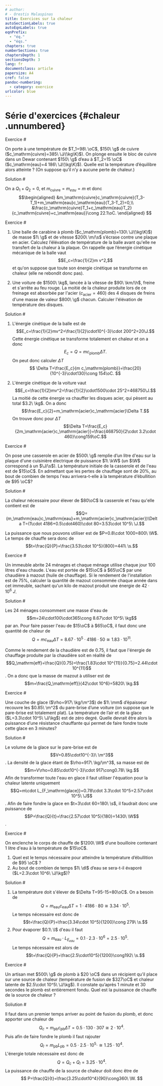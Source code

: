 ```yaml
---
# author:
# - Orestis Malaspinas
title: Exercices sur la chaleur
autoSectionLabels: true
autoEqnLabels: true
eqnPrefix: 
  - "éq."
  - "éqs."
chapters: true
numberSections: true
chaptersDepth: 1
sectionsDepth: 3
lang: fr
documentclass: article
papersize: A4
cref: false
pandoc-numbering:
  - category: exercice
urlcolor: blue
---
```


Série d'exercices {#chaleur .unnumbered}
=================

Exercice #

On porte à une température de $T_1=98\ \oC$, $150\ \g$ de cuivre ($c_\mathrm{cuivre}=385\ \J/(\kg\K)$). On plonge ensuite le bloc de cuivre dans un Dewar contenant $150\ \g$ d’eau à $T_2=15 \oC$ ($c_\mathrm{eau}=4 186\ \J/(\kg\K)$). 
Quelle est la température d’équilibre alors atteinte ?  (On suppose qu’il n’y a aucune perte de chaleur.)

Solution #

On a $Q_1+Q_2=0$, et $m_\mathrm{cuivre}=m_{eau}=m$ et donc
$$\begin{aligned}
&m_\mathrm{cuivre}c_\mathrm{cuivre}(T_3-T_1)+m_\mathrm{eau}c_\mathrm{eau}(T_3-T_2)=0,\\
&\frac{c_\mathrm{cuivre}T_1+c_\mathrm{eau}T_2}{c_\mathrm{cuivre}+c_\mathrm{eau}}\cong 22.1\oC.
\end{aligned}
$$


Exercice #

1.  Une balle de carabine à plomb ($c_\mathrm{plomb}=130\ \J/(\kg\K)$) de masse $1\ \g$ et de vitesse $200\ \m/\s$ s’écrase contre une plaque en acier. Calculez l’élévation de température de la balle avant qu'elle ne transfert de la chaleur à la plaque. On rappelle que l’énergie cinétique mécanique de la balle vaut
$$E_c=\frac{1}{2}m v^2,$$
et qu'on suppose que toute son énergie cinétique se transforme en chaleur (elle ne rebondit donc pas).
 
2. Une voiture de $1500\ \kg$, lancée à la vitesse de $90\ \km/\h$, freine et s'arrête au feu rouge. La moitié de la chaleur produite lors de ce freinage est absorbée par l'acier ($c_\mathrm{acier}=460$) des 4 disques de freins d'une masse de valeur $800\ \g$ chacun. Calculer l'élévation de température des disques.

Solution #

1. L'énergie cinétique de la balle est de
$$E_c=\frac{1}{2}mv^2=\frac{1}{2}\cdot10^{-3}\cdot 200^2=20\J.$$
Cette énergie cinétique se transforme totalement en chaleur et on a donc
$$
E_c=Q=m c_\mathrm{plomb}\Delta T.
$$
On peut donc calculer $\Delta T$
$$
\Delta T=\frac{E_c}{m c_\mathrm{plomb}}=\frac{20}{10^{-3}\cdot130}\cong 154\oC.
$$

2. L'énergie cinétique de la voiture vaut
$$E_c=\frac{1}{2}mv^2=\frac{1}{2}\cdot1500\cdot 25^2=468750\J.$$
La moitié de cette énergie va chauffer les disques acier, qui pèsent au total $3.2\ \kg$. On a donc 
$$\frac{E_c}{2}=m_\mathrm{acier}c_\mathrm{acier}\Delta T.$$
On trouve donc pour $\Delta T$
$$\Delta T=\frac{E_c}{2m_\mathrm{acier}c_\mathrm{acier}}=\frac{468750}{2\cdot 3.2\cdot 460}\cong159\oC.$$

Exercice #

On pose une casserole en acier de $500\ \g$ remplie d’un litre d'eau sur la plaque d'une cuisinière électrique de puissance $1\ \kW$ (un $\W$ correspond 
à un $\J/\s$). La température initiale de la casserole et de l'eau est de $15\oC$. En admettant que les pertes de chauffage sont de $20\%$, au bout de combien de temps l'eau arrivera-t-elle à la température d’ébullition de $95 \oC$?

Solution #

La chaleur nécessaire pour élever de $80\oC$ la casserole et l'eau qu'elle contient est de 
$$Q=(m_\mathrm{eau}c_\mathrm{eau}+m_\mathrm{acier}c_\mathrm{acier})\Delta T=(1\cdot 4186+0.5\cdot460)\cdot 80=3.53\cdot 10^5\ \J.$$

La puissance que nous pouvons utiliser est de $P=0.8\cdot 1000=800\ \W$. Le temps de chauffe sera donc de
$$t=\frac{Q}{P}=\frac{3.53\cdot 10^5}{800}=441\ \s.$$

Exercice #

Un immeuble abrite 24 ménages et chaque ménage utilise chaque jour 100 litres d'eau chaude. L'eau est portée de $15\oC$ à $65\oC$ par une chaudière à mazout (huile de chauffage). 
Si le rendement de l'installation est de $75\%$, calculer la quantité de mazout consommée chaque année dans cet immeuble, sachant qu'un kilo de mazout produit une énergie de $42\cdot 10^{6}\ J$.

Solution #

Les 24 ménages consomment une masse d'eau de 
$$m=24\cdot100\cdot365\cong 8.67\cdot 10^5\ \kg$$ 
par an. Pour faire passer l'eau de $15\oC$ à $65\oC$, il faut donc une quantité de chaleur de 
$$Q=m c_\mathrm{eau}\Delta T=8.67\cdot 10^5\cdot 4186\cdot 50\cong 1.83\cdot 10^{11}.$$

Comme le rendement de la chaudière est de $0.75$, il faut que l'énergie de chauffage produite par la chaudière soit en réalité de 
$$Q_\mathrm{eff}=\frac{Q}{0.75}=\frac{1.83\cdot 10^{11}}{0.75}=2.44\cdot 10^{11}$$. On a donc que la masse de mazout à utiliser est de 
$$m=\frac{Q_\mathrm{eff}}{42\cdot 10^6}=5820\ \kg.$$

Exercice #

Une couche de glace ($\rho=917\ \kg/\m^3$) de $1\ \mm$ d’épaisseur recouvre les $0.85\ \m^2$ du pare-brise d’une voiture (on suppose que le pare-brise est totalement plat). La température de l’air et de la glace ($L=3.3\cdot 10^5\ \J/\kg$) est de zéro degré.
Quelle devrait être alors la puissance d’une résistance chauffante qui permet de faire fondre toute cette glace en 3 minutes?

Solution #

Le volume de la glace sur le pare-brise est de 
$$V=0.85\cdot10^{-3}\ \m^3$$. La densité de la glace étant de $\rho=917\ \kg/\m^3$, sa masse est de 
$$m=V\rho=0.85\cdot10^{-3}\cdot 917\cong0.78\ \kg.$$
Afin de transformer toute l'eau en glace il faut utiliser l'équation pour la chaleur latente uniquement
$$Q=m\cdot L_{F_\mathrm{glace}}=0.78\cdot 3.3\cdot 10^5=2.57\cdot 10^5\ \J$$.
Afin de faire fondre la glace en $t=3\cdot 60=180\ \s$, il faudrait donc une puissance de
$$P=\frac{Q}{t}=\frac{2.57\cdot  10^5}{180}=1430\ \W$$.


Exercice #

On enclenche le corps de chauffe de $1200\ \W$ d’une bouilloire contenant 1 litre d'eau à la  température de $15\oC$. 

1. Quel est le temps nécessaire pour atteindre la température d’ébullition de $95 \oC$ ?
2. Au bout de combien de temps $1\ \dl$ d’eau se sera-t-il évaporé ($L=2.3\cdot 10^6\ \J/\kg$)?

Solution #

1. La température doit s'élever de $\Delta T=95-15=80\oC$. On a besoin de 
$$Q=m_\mathrm{eau}c_\mathrm{eau}\Delta T=1\cdot 4186\cdot 80\cong3.34\cdot 10^5.$$ Le temps nécessaire est donc de 
$$t=\frac{Q}{P}=\frac{3.34\cdot 10^5}{1200}\cong 279\ \s.$$
2. Pour évaporer $0.1\ \l$ d'eau il faut 
$$Q=m_\mathrm{eau}\cdot L_{E_{eau}}=0.1\cdot 2.3\cdot 10^6=2.5\cdot 10^5.$$
Le temps nécessaire est alors de 
$$t=\frac{Q}{P}=\frac{2.5\cdot10^5}{1200}\cong192\ \s.$$

Exercice #

Un artisan met $500\ \g$ de plomb à $20 \oC$ dans un récipient qu’il place sur une source de chaleur (température de fusion de $327\oC$ et chaleur latente de $2.5\cdot 10^5\ \J/\kg$). Il constate qu’après 1 minute et 30 secondes le plomb est entièrement fondu.
Quel est la puissance de chauffe de la source de chaleur ?

Soliution #

Il faut dans un premier temps arriver au point de fusion du plomb, et donc apporter une chaleur de 
$$Q_c=m_\mathrm{pb} c_\mathrm{pb}\Delta T=0.5\cdot 130\cdot 307\cong 2\cdot 10^4.$$
Puis afin de faire fondre le plomb il faut rajouter
$$Q_l=m_\mathrm{pb} L_\mathrm{pb}=0.5\cdot 2.5\cdot 10^5\cdot \cong 1.25\cdot 10^4.$$
L'énergie totale nécessaire est donc de
$$
Q=Q_c+Q_l=3.25\cdot 10^4.$$
La puissance de chauffe de la source de chaleur doit donc être de 
$$
P=\frac{Q}{t}=\frac{3.25\cdot10^4}{90}\cong360\ \W.
$$

<!-- Exercice #

Un thermos contient $500\ \g$ de glaçons à la température $-34 \oC$. 
On y verse 1/2 litre d'eau de température $55 \oC$. 
En admettant que les pertes sont négligeables, déterminer la composition et la température du contenu du thermos après équilibre thermique. -->
